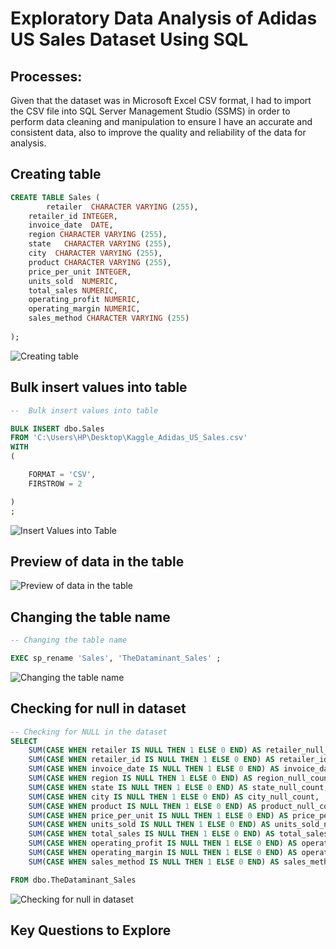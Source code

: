 # Exploratory Data Analysis of Adidas US Sales Dataset Using SQL

## Processes:
Given that the dataset was in Microsoft Excel CSV format, I had to import the CSV file into SQL Server Management Studio (SSMS) in order to perform data cleaning and manipulation to ensure I have an accurate and consistent data, also to improve the quality and reliability of the data for analysis.

## Creating table
```sql
CREATE TABLE Sales (
        retailer  CHARACTER VARYING (255),
	retailer_id INTEGER,
	invoice_date  DATE,
	region CHARACTER VARYING (255),
	state   CHARACTER VARYING (255),
	city  CHARACTER VARYING (255),
	product CHARACTER VARYING (255),
	price_per_unit INTEGER,
	units_sold  NUMERIC,
	total_sales NUMERIC,
	operating_profit NUMERIC,
	operating_margin NUMERIC,
	sales_method CHARACTER VARYING (255)
   
);
```

![Creating table](https://github.com/Dataminant/Exploratory-Data-Analysis-of-Adidas_US_Sales_Dataset_Using_SQL/blob/220e807be88d8cc7d379e06c84c243a3d951e76c/Exploratory%20Data%20Analysis%20Using%20SQL/Questions/Creating%20Table.jpg)

## Bulk insert values into table
```sql
--  Bulk insert values into table

BULK INSERT dbo.Sales
FROM 'C:\Users\HP\Desktop\Kaggle_Adidas_US_Sales.csv'
WITH
(

    FORMAT = 'CSV',
	FIRSTROW = 2

)
;

```

![Insert Values into Table](https://github.com/Dataminant/Exploratory-Data-Analysis-of-Adidas_US_Sales_Dataset_Using_SQL/blob/6901c8bcadc885646acd4363e22af5dc630a5cd7/Exploratory%20Data%20Analysis%20Using%20SQL/Questions/Bulk%20inserting%20details%20into%20Tabble.jpg)

## Preview of data in the table 
![Preview of data in the table](https://github.com/Dataminant/Exploratory-Data-Analysis-of-Adidas_US_Sales_Dataset_Using_SQL/blob/a9fb868305516f58d356644110371db8209d3b63/Exploratory%20Data%20Analysis%20Using%20SQL/Questions/Preview%20of%20dataset.jpg)

## Changing the table name 
```sql
-- Changing the table name 

EXEC sp_rename 'Sales', 'TheDataminant_Sales' ;
```
![Changing the table name](https://github.com/Dataminant/Exploratory-Data-Analysis-of-Adidas_US_Sales_Dataset_Using_SQL/blob/5e355d19e691bc4b7a48ef9e82671b34504a6e09/Exploratory%20Data%20Analysis%20Using%20SQL/Questions/Changing%20the%20table%20name%20.jpg)

## Checking for null in dataset
```sql
-- Checking for NULL in the dataset
SELECT 
    SUM(CASE WHEN retailer IS NULL THEN 1 ELSE 0 END) AS retailer_null_count,
    SUM(CASE WHEN retailer_id IS NULL THEN 1 ELSE 0 END) AS retailer_id_null_count,
    SUM(CASE WHEN invoice_date IS NULL THEN 1 ELSE 0 END) AS invoice_date_null_count,
    SUM(CASE WHEN region IS NULL THEN 1 ELSE 0 END) AS region_null_count,
    SUM(CASE WHEN state IS NULL THEN 1 ELSE 0 END) AS state_null_count,
    SUM(CASE WHEN city IS NULL THEN 1 ELSE 0 END) AS city_null_count,
    SUM(CASE WHEN product IS NULL THEN 1 ELSE 0 END) AS product_null_count,
    SUM(CASE WHEN price_per_unit IS NULL THEN 1 ELSE 0 END) AS price_per_unit_null_count,
    SUM(CASE WHEN units_sold IS NULL THEN 1 ELSE 0 END) AS units_sold_null_count,
    SUM(CASE WHEN total_sales IS NULL THEN 1 ELSE 0 END) AS total_sales_null_count,
    SUM(CASE WHEN operating_profit IS NULL THEN 1 ELSE 0 END) AS operating_profit_null_count,
    SUM(CASE WHEN operating_margin IS NULL THEN 1 ELSE 0 END) AS operating_margin_null_count,
    SUM(CASE WHEN sales_method IS NULL THEN 1 ELSE 0 END) AS sales_method_null_count

FROM dbo.TheDataminant_Sales
```
![Checking for null in dataset](https://github.com/Dataminant/Exploratory-Data-Analysis-of-Adidas_US_Sales_Dataset_Using_SQL/blob/5e355d19e691bc4b7a48ef9e82671b34504a6e09/Exploratory%20Data%20Analysis%20Using%20SQL/Questions/Checking%20for%20null%20in%20dataset.jpg)

## Key Questions to Explore
